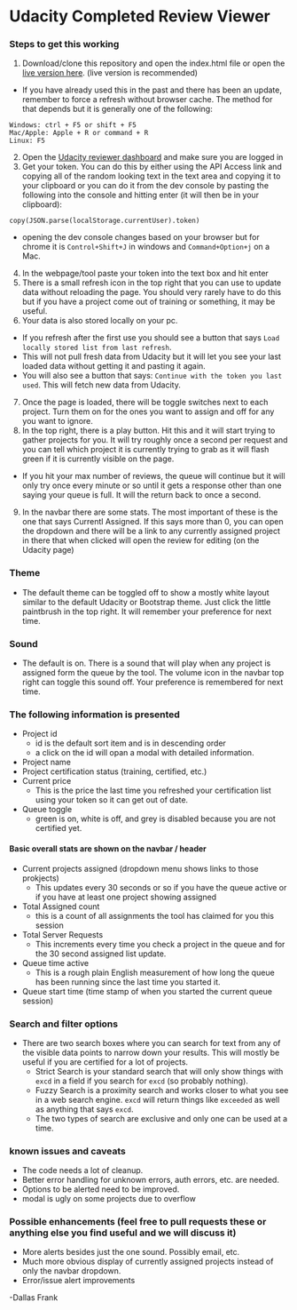 # Udacity Completed Review Viewer

### Steps to get this working

1. Download/clone this repository and open the index.html file or open the [live version here](https://simplydallas.github.io/udacityreviewqueue/).  (live version is recommended)
  * If you have already used this in the past and there has been an update, remember to force a refresh without browser cache.  The method for that depends but it is generally one of the following:
  ```
  Windows: ctrl + F5 or shift + F5
  Mac/Apple: Apple + R or command + R
  Linux: F5
  ```
2. Open the [Udacity reviewer dashboard](https://review.udacity.com/#!/submissions/dashboard) and make sure you are logged in
3. Get your token.  You can do this by either using the API Access link and copying all of the random looking text in the text area and copying it to your clipboard or you can do it from the dev console by pasting the following into the console and hitting enter (it will then be in your clipboard):
  ```
  copy(JSON.parse(localStorage.currentUser).token)
  ```
  * opening the dev console changes based on your browser but for chrome it is `Control+Shift+J` in windows and `Command+Option+j` on a Mac.

4. In the webpage/tool paste your token into the text box and hit enter
5. There is a small refresh icon in the top right that you can use to update data without reloading the page.  You should very rarely have to do this but if you have a project come out of training or something, it may be useful.
6. Your data is also stored locally on your pc.
  * If you refresh after the first use you should see a button that says `Load locally stored list from last refresh`.
  * This will not pull fresh data from Udacity but it will let you see your last loaded data without getting it and pasting it again.
  * You will also see a button that says: `Continue with the token you last used`.  This will fetch new data from Udacity.
7. Once the page is loaded, there will be toggle switches next to each project.  Turn them on for the ones you want to assign and off for any you want to ignore.
8. In the top right, there is a play button.  Hit this and it will start trying to gather projects for you.  It will try roughly once a second per request and you can tell which project it is currently trying to grab as it will flash green if it is currently visible on the page.
  * If you hit your max number of reviews, the queue will continue but it will only try once every minute or so until it gets a response other than one saying your queue is full.  It will the return back to once a second.
9. In the navbar there are some stats.  The most important of these is the one that says Currentl Assigned.  If this says more than 0, you can open the dropdown and there will be a link to any currently assigned project in there that when clicked will open the review for editing (on the Udacity page)

### Theme

* The default theme can be toggled off to show a mostly white layout similar to the default Udacity or Bootstrap theme.  Just click the little paintbrush in the top right.  It will remember your preference for next time.

### Sound

* The default is on.  There is a sound that will play when any project is assigned form the queue by the tool.  The volume icon in the navbar top right can toggle this sound off.  Your preference is remembered for next time.

### The following information is presented

* Project id
  * id is the default sort item and is in descending order
  * a click on the id will opan a modal with detailed information.
* Project name
* Project certification status (training, certified, etc.)
* Current price
  * This is the price the last time you refreshed your certification list using your token so it can get out of date.
* Queue toggle
  * green is on, white is off, and grey is disabled because you are not certified yet.

#### Basic overall stats are shown on the navbar / header

* Current projects assigned (dropdown menu shows links to those prokjects)
  * This updates every 30 seconds or so if you have the queue active or if you have at least one project showing assigned
* Total Assigned count
  * this is a count of all assignments the tool has claimed for you this session
* Total Server Requests
  * This increments every time you check a project in the queue and for the 30 second assigned list update.
* Queue time active
  * This is a rough plain English measurement of how long the queue has been running since the last time you started it.
* Queue start time (time stamp of when you started the current queue session)

### Search and filter options

* There are two search boxes where you can search for text from any of the visible data points to narrow down your results.  This will mostly be useful if you are certified for a lot of projects.
  * Strict Search is your standard search that will only show things with `excd` in a field if you search for `excd` (so probably nothing).
  * Fuzzy Search is a proximity search and works closer to what you see in a web search engine.  `excd` will return things like `exceeded` as well as anything that says `excd`.
  * The two types of search are exclusive and only one can be used at a time.

### known issues and caveats

* The code needs a lot of cleanup.
* Better error handling for unknown errors, auth errors, etc. are needed.
* Options to be alerted need to be improved.
* modal is ugly on some projects due to overflow

### Possible enhancements (feel free to pull requests these or anything else you find useful and we will discuss it)

* More alerts besides just the one sound.  Possibly email, etc.
* Much more obvious display of currently assigned projects instead of only the navbar dropdown.
* Error/issue alert improvements

-Dallas Frank